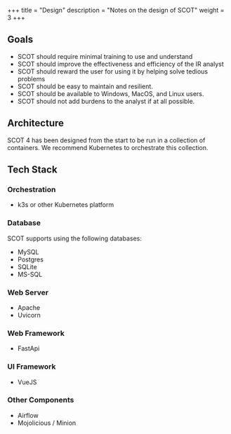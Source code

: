 +++
title = "Design"
description = "Notes on the design of SCOT"
weight = 3
+++

## Goals
- SCOT should require minimal training to use and understand
- SCOT should improve the effectiveness and efficiency of the IR analyst
- SCOT should reward the user for using it by helping solve tedious problems
- SCOT should be easy to maintain and resilient.
- SCOT should be available to Windows, MacOS, and Linux users.
- SCOT should not add burdens to the analyst if at all possible.

## Architecture

SCOT 4 has been designed from the start to be run in a collection of containers. We recommend Kubernetes to orchestrate this collection. 

## Tech Stack

### Orchestration
* k3s or other Kubernetes platform

### Database
SCOT supports using the following databases:
* MySQL
* Postgres
* SQLite
* MS-SQL 

### Web Server
* Apache 
* Uvicorn 

### Web Framework
* FastApi

### UI Framework
* VueJS

### Other Components
* Airflow
* Mojolicious / Minion

